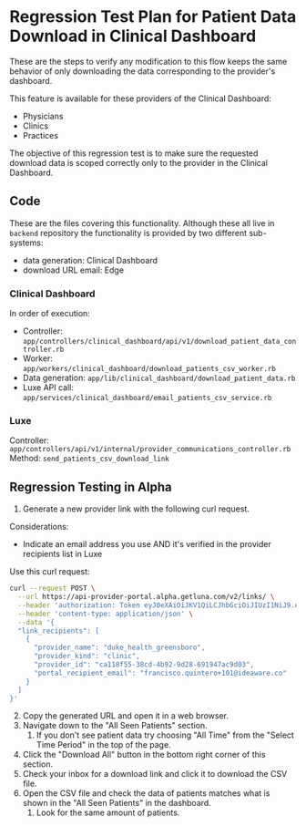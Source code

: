 # Regression Test Plan for Patient Data Download in Clinical Dashboard

These are the steps to verify any modification to this flow keeps the same behavior of only downloading the data corresponding to the provider's dashboard.

This feature is available for these providers of the Clinical Dashboard:

- Physicians
- Clinics
- Practices

The objective of this regression test is to make sure the requested download data is scoped correctly only to the provider in the Clinical Dashboard.

## Code

These are the files covering this functionality. Although these all live in `backend` repository the functionality is provided by two different sub-systems:

- data generation: Clinical Dashboard
- download URL email: Edge

### Clinical Dashboard

In order of execution:

- Controller: `app/controllers/clinical_dashboard/api/v1/download_patient_data_controller.rb`
- Worker: `app/workers/clinical_dashboard/download_patients_csv_worker.rb`
- Data generation: `app/lib/clinical_dashboard/download_patient_data.rb`
- Luxe API call: `app/services/clinical_dashboard/email_patients_csv_service.rb`

### Luxe

Controller: `app/controllers/api/v1/internal/provider_communications_controller.rb`
Method: `send_patients_csv_download_link`

## Regression Testing in Alpha

1. Generate a new provider link with the following curl request.

Considerations:
- Indicate an email address you use AND it's verified in the provider recipients list in Luxe

Use this curl request:
```bash
curl --request POST \
  --url https://api-provider-portal.alpha.getluna.com/v2/links/ \
  --header 'authorization: Token eyJ0eXAiOiJKV1QiLCJhbGciOiJIUzI1NiJ9.eyJpc3MiOiJQbGVKTzNvRWJLZWxHZ29TUUlOTGdxckhZRVIyUGpwayJ9.FPIyjLV6VK7zCDrmNfusX7_cem3zOdBeFe1IFTMAeOk' \
  --header 'content-type: application/json' \
  --data '{
  "link_recipients": [
    {
      "provider_name": "duke_health_greensboro",
      "provider_kind": "clinic",
      "provider_id": "ca118f55-38cd-4b92-9d28-691947ac9d03",
      "portal_recipient_email": "francisco.quintero+101@ideaware.co"
    }
  ]
}'
```

2. Copy the generated URL and open it in a web browser.
3. Navigate down to the "All Seen Patients" section.
	1. If you don't see patient data try choosing "All Time" from the "Select Time Period" in the top of the page.
4. Click the "Download All" button in the bottom right corner of this section.
5. Check your inbox for a download link and click it to download the CSV file.
6. Open the CSV file and check the data of patients matches what is shown in the "All Seen Patients" in the dashboard.
	1. Look for the same amount of patients.